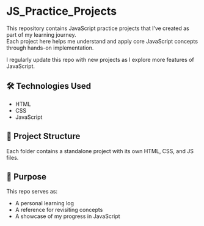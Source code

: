 # JS_Practice_Projects

This repository contains JavaScript practice projects that I’ve created as part of my learning journey.  
Each project here helps me understand and apply core JavaScript concepts through hands-on implementation.

I regularly update this repo with new projects as I explore more features of JavaScript.

## 🛠️ Technologies Used
- HTML
- CSS
- JavaScript

## 📁 Project Structure
Each folder contains a standalone project with its own HTML, CSS, and JS files.

## 🚀 Purpose
This repo serves as:
- A personal learning log
- A reference for revisiting concepts
- A showcase of my progress in JavaScript
